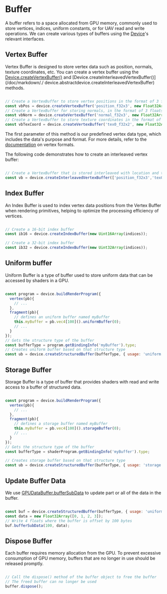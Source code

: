 # Buffer

A buffer refers to a space allocated from GPU memory, commonly used to store vertices, indices, uniform constants, or for UAV read and write operations. We can create various types of buffers using the [Device](/doc/markdown/./device.abstractdevice)'s relevant interfaces.

## Vertex Buffer

Vertex Buffer is designed to store vertex data such as position, normals, texture coordinates, etc. You can create a vertex buffer using the [Device.createVertexBuffer()](/doc/markdown/./device.abstractdevice.createvertexbuffer) and [Device.createInterleavedVertexBuffer()](/doc/markdown/./ device.abstractdevice.createInterleavedVertexBuffer) methods.

```javascript

// Create a VertexBuffer to store vertex positions in the format of 3 floats per vertex.
const vbPos = device.createVertexBuffer('position_f32x3', new Float32Array(vertices));
// Create a VertexBuffer for storing normals, in the format of 3 floats per vertex.
const vbNorm = device.createVertexBuffer('normal_f32x3', new Float32Array(normals));
// Create a VertexBuffer to store texture coordinates in the format of 2 floats per vertex.
const vbTexCoord = device.createVertexBuffer('tex0_f32x2', new Float32Array(normals));

```

The first parameter of this method is our predefined vertex data type, which includes the data's purpose and format. For more details, refer to the [documentation](/doc/markdown/./device.vertexattribformat) on vertex formats.

The following code demonstrates how to create an interleaved vertex buffer:

```javascript

// Create a VertexBuffer that is stored interleaved with location and texture coordinates
const vb = device.createInterleavedVertexBuffer(['position_f32x3','tex0_f32x2'], new Float32Array(vertices));

```

## Index Buffer

An Index Buffer is used to index vertex data positions from the Vertex Buffer when rendering primitives, helping to optimize the processing efficiency of vertices.

```javascript

// Create a 16-bit index buffer
const ib16 = device.createIndexBuffer(new Uint16Array(indices));

// Create a 32-bit index buffer
const ib32 = device.createIndexBuffer(new Uint32Array(indices));

```

## Uniform buffer

Uniform Buffer is a type of buffer used to store uniform data that can be accessed by shaders in a GPU.

```javascript

const program = device.buildRenderProgram({
  vertex(pb){
    // ...
  },
  fragment(pb){
    // defines an uniform buffer named myBuffer
    this.myBuffer = pb.vec4[100]().uniformBuffer(0);
    // ...
  }
});
// Gets the structure type of the buffer
const bufferType = program.getBindingInfo('myBuffer').type;
// Creates uniform buffer based on that structure type
const ub = device.createStructuredBuffer(bufferType, { usage: 'uniform' });

```

## Storage Buffer

Storage Buffer is a type of buffer that provides shaders with read and write access to a buffer of structured data.

```javascript

const program = device.buildRenderProgram({
  vertex(pb){
    // ...
  },
  fragment(pb){
    // defines a storage buffer named myBuffer
    this.myBuffer = pb.vec4[100]().storageBuffer(0);
    // ...
  }
});
// Gets the structure type of the buffer
const bufferType = shaderProgram.getBindingInfo('myBuffer').type;

// Creates storage buffer based on that structure type
const ub = device.createStructuredBuffer(bufferType, { usage: 'storage' });

```

## Update Buffer Data

We use [GPUDataBuffer.bufferSubData](/doc/markdown/./device.gpudatabuffer.buffersubdata) to update part or all of the data in the buffer.

```javascript

const buf = device.createStructuredBuffer(bufferType, { usage: 'uniform' });
const data = new Float32Array([0, 1, 2, 3]);
// Write 4 floats where the buffer is offset by 100 bytes
buf.bufferSubData(100, data);

```

## Dispose Buffer

Each buffer requires memory allocation from the GPU. To prevent excessive consumption of GPU memory, buffers that are no longer in use should be released promptly.

```javascript

// Call the dispose() method of the buffer object to free the buffer
// The freed buffer can no longer be used
buffer.dispose();

```
